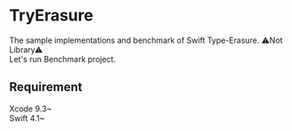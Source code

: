 # TryErasure

The sample implementations and benchmark of Swift Type-Erasure.  ⚠Not Library⚠  
Let's run Benchmark project.

## Requirement
Xcode 9.3~  
Swift 4.1~
